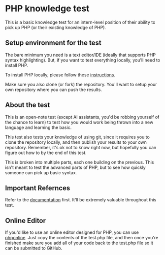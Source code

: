 # PHP knowledge test

This is a basic knowledge test for an intern-level position of their ability to pick up PHP (or their existing knowledge of PHP).

## Setup environment for the test

The bare minimum you need is a text editor/IDE (ideally that supports PHP syntax highlighting). But, if you want to test everything locally, you'll need to install PHP.

To install PHP locally, please follow these [instructions](https://www.php.net/manual/en/install.php).

Make sure you also clone (or fork) the repository. You'll want to setup your own repository where you can push the results.

## About the test

This is an open-note test (except AI assistants, you'd be robbing yourself of the chance to learn) to test how you would work being thrown into a new language and learning the basic.

This test also tests your knowledge of using git, since it requires you to clone the repository locally, and then publish your results to your own repository. Remember, it's ok not to know right now, but hopefully you can figure out how to by the end of this test.

This is broken into multiple parts, each one building on the previous. This isn't meant to test the advanced parts of PHP, but to see how quickly someone can pick up basic syntax.

## Important Refernces

Refer to the [documentation](https://www.php.net/manual) first. It'll be extremely valuable throughout this test.

## Online Editor

If you'd like to use an online editor designed for PHP, you can use [phponline](https://onlinephp.io/). Just copy the contents of the test.php file, and then once you're finished make sure you add all of your code back to the test.php file so it can be submitted to GitHub.

